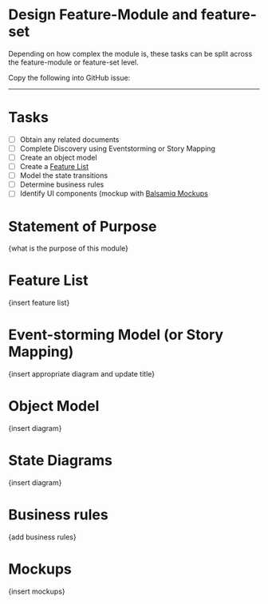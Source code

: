 # Design Feature-Module and feature-set

Depending on how complex the module is, these tasks can be split across the feature-module
or feature-set level.

Copy the following into GitHub issue:

---

# Tasks

- [ ] Obtain any related documents
- [ ] Complete Discovery using Eventstorming or Story Mapping
- [ ] Create an object model
- [ ] Create a [Feature List](https://github.com/civilcode/playbook/blob/master/process/05%20development/fdd/feature-list.md)
- [ ] Model the state transitions
- [ ] Determine business rules
- [ ] Identify UI components (mockup with [Balsamiq Mockups](https://balsamiq.com/products/mockups/)

# Statement of Purpose

{what is the purpose of this module}

# Feature List

{insert feature list}

# Event-storming Model (or Story Mapping)

{insert appropriate diagram and update title}

# Object Model

{insert diagram}

# State Diagrams

{insert diagram}

# Business rules

{add business rules}

# Mockups

{insert mockups}

